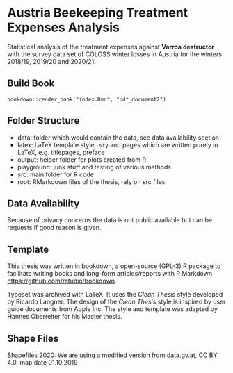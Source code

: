 # Austria Beekeeping Treatment Expenses Analysis

Statistical analysis of the treatment expenses against **Varroa destructor** with the survey data set of COLOSS winter losses in Austria for the winters 2018/19, 2019/20 and 2020/21.

## Build Book

`bookdown::render_book("index.Rmd", "pdf_document2")`

## Folder Structure

- data: folder which would contain the data, see data availability section
- latex: LaTeX template style `.sty` and pages which are written purely in LaTeX, e.g. titlepages, preface
- output: helper folder for plots created from R
- playground: junk stuff and testing of various methods
- src: main folder for R code
- root: RMarkdown files of the thesis, rely on src files

## Data Availability

Because of privacy concerns the data is not public available but can be requests if good reason is given.

## Template

This thesis was written in bookdown, a open-source (GPL-3) R package to facilitate writing books and long-form articles/reports with R Markdown <https://github.com/rstudio/bookdown>.

Typeset was archived with LaTeX. It uses the *Clean Thesis* style developed by Ricardo Langner. The design of the *Clean Thesis* style is inspired by user guide documents from Apple Inc. The style and template was adapted by Hannes Oberreiter for his Master thesis.

## Shape Files

Shapefiles 2020: We are using a modified version from data.gv.at, CC BY 4.0, map date 01.10.2019
